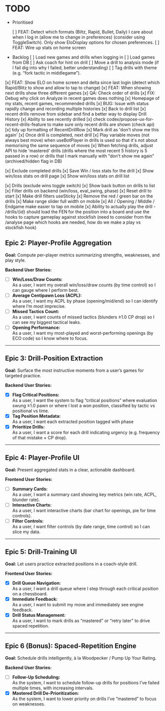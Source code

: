 # TODO

- Prioritised

  [ ] FEAT: Detect which formats (Biltz, Rapid, Bullet, Daily) I care about when I log in (allow me to change in preferences) (consider using ToggleSwitch). Only show EloDisplay options for chosen preferences.
  [ ] FEAT: Wire up stats on home screen

- Backlog
  [ ] Load new games and drills when logging in
  [ ] Load games from DB
  [ ] Ask coach for hint on drill
  [ ] Move a drill to analysis mode (if I fail dig into why I failed, better understanding)
  [ ] Tag drills with theme (e.g. “fork tactic in middlegame”).

[x] FEAT: Show ELO on home screen and delta since last login (detect which Rapid/Blitz to show and allow to tap to change)
[x] FEAT: When showing next drills show three different games
[x] QA: Check order of drills
[x] FIX: Debug why click on Analyze in recent games does nothing
[x] Homepage of my stats, recent games, recommended drills
[x] BUG: Issue with status rapidly change and recording multiple histories
[x] Back to drill list
[x] recent drills remove from sidebar and find a better way to display Drill History
[x] Ability to see recently drilled
[x] check codex/propose-ux-for-recent-drills-feature to make sure only recent drills are shown (check api)
[x] tidy up formatting of RecentDrillRow
[x] Mark drill as 'don't show me this again'
[x] Once drill is completed, next drill
[x] Play variable moves (not always best move) when useBotPlayer in drills is used so that it's not about memorising the same sequence of moves
[x] When fetching drills, adjust API to hide 'mastered' drills (drills where the most recent 5 history is 5 passed in a row) or drills that I mark manually with "don't show me again" (archived/hidden flag in DB)

[x] Exclude completed drills
[x] Save Win / loss stats for the drill
[x] Show win/loss stats on drill page
[x] Show win/loss stats on drill list

[x] Drills (exclude wins toggle switch)
[x] Show back button on drills to list
[x] Filter drills on backend (win/loss, eval_swing, phase)
[x] Reset drill to start
[x] Make drill filters useSticky
[x] Remove the red / green bar on the drills
[x] Make range slider full width on mobile
[x] All / Opening / Middle / Endgame make easier to tap on mobile
[x] Ability to actually play the drill - /drills/{id} should load the FEN for the position into a board and use the hooks to capture gameplay against stockfish (need to consider from the /analyse page which hooks are needed, how do we make a play vs stockfish hook)

## Epic 2: Player-Profile Aggregation

**Goal:** Compute per-player metrics summarizing strengths, weaknesses, and play style.

**Backend User Stories:**

- [ ] **Win/Loss/Draw Counts:**  
       As a user, I want my overall win/loss/draw counts (by time control) so I can gauge where I perform best.
- [ ] **Average Centipawn Loss (ACPL):**  
       As a user, I want my ACPL by phase (opening/mid/end) so I can identify where I’m most imprecise.
- [ ] **Missed Tactics Count:**  
       As a user, I want counts of missed tactics (blunders ≥1.0 CP drop) so I can see my biggest tactical leaks.
- [ ] **Opening Performance:**  
       As a user, I want my most-played and worst-performing openings (by ECO code) so I know where to focus.

---

## Epic 3: Drill-Position Extraction

**Goal:** Surface the most instructive moments from a user’s games for targeted practice.

**Backend User Stories:**

- [x] **Flag Critical Positions:**  
       As a user, I want the system to flag “critical positions” where evaluation swung ≥1.0 pawn or where I lost a won position, classified by tactic vs positional vs time.
- [x] **Tag Position Metadata:**  
       As a user, I want each extracted position tagged with phase
- [x] **Prioritize Drills:**  
       As a user, I want a score for each drill indicating urgency (e.g. frequency of that mistake × CP drop).

---

## Epic 4: Player-Profile UI

**Goal:** Present aggregated stats in a clear, actionable dashboard.

**Frontend User Stories:**

- [ ] **Summary Cards:**  
       As a user, I want a summary card showing key metrics (win rate, ACPL, blunder rate).
- [ ] **Interactive Charts:**  
       As a user, I want interactive charts (bar chart for openings, pie for time controls).
- [ ] **Filter Controls:**  
       As a user, I want filter controls (by date range, time control) so I can slice my data.

---

## Epic 5: Drill-Training UI

**Goal:** Let users practice extracted positions in a coach-style drill.

**Frontend User Stories:**

- [x] **Drill Queue Navigation:**  
       As a user, I want a drill queue where I step through each critical position on a chessboard.
- [x] **Immediate Feedback:**  
       As a user, I want to submit my move and immediately see engine feedback.
- [x] **Drill Status Management:**  
       As a user, I want to mark drills as “mastered” or “retry later” to drive spaced repetition.

---

## Epic 6 (Bonus): Spaced-Repetition Engine

**Goal:** Schedule drills intelligently, à la Woodpecker / Pump Up Your Rating.

**Backend User Stories:**

- [ ] **Follow-Up Scheduling:**  
       As the system, I want to schedule follow-up drills for positions I’ve failed multiple times, with increasing intervals.
- [x] **Mastered Drill De-Prioritization:**  
       As the system, I want to lower priority on drills I’ve “mastered” to focus on weaknesses.
